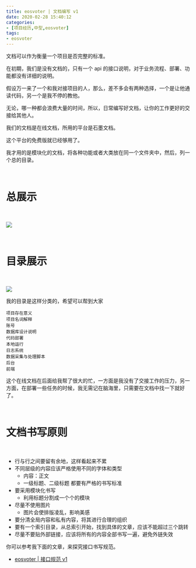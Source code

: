 ```yaml
---
title: eosvoter | 文档编写 v1
date: 2020-02-28 15:40:12
categories:
- [项目经历,中型,eosvoter]
tags:
- eosvoter
---
```

文档可以作为衡量一个项目是否完整的标准。

在初期，我们是没有文档的，只有一个 api 的接口说明，对于业务流程、部署、功能都没有详细的说明。

假设万一来了一个和我对接项目的人，那么，差不多会有两种选择，一个是让他通读代码，另一个是我不停的教他。

无论，哪一种都会浪费大量的时间，所以，日常编写好文档，让你的工作更好的交接给其他人。

<!-- more -->

我们的文档是在线文档，所用的平台是石墨文档。

这个平台的免费版就已经够用了。

我才用的是模块化的文档，将各种功能或者大类放在同一个文件夹中，然后，列一个总的目录。

<br/>

# 总展示

<br/>

![](/images/eos_voter/5_0.png)

<br/>

# 目录展示

<br/>

![](/images/eos_voter/5_1.png)

我的目录是这样分类的，希望可以帮到大家

	项目存在意义 
	项目名词解释  
	账号
	数据库设计说明  
	代码部署
	本地运行
	日志系统
	数据采集与处理脚本
	后台
	前端

这个在线文档在后面给我帮了很大的忙，一方面是我没有了交接工作的压力，另一方面，在部署一些任务的时候，我无需记在脑海里，只需要在文档中找一下就好了。

<br/>

# 文档书写原则

<br/>

- 行与行之间要留有余地，这样看起来不累
- 不同层级的内容应该严格使用不同的字体和类型
	- 内容：正文
	- 一级标题、二级标题 都要有严格的书写标准
- 要采用模块化书写
	- 利用标题分割成一个个的模块
- 尽量不使用图片
	- 图片会使排版凌乱，影响美感
- 要分清全局内容和私有内容，将其进行合理的组织
- 要有一个索引目录，从总索引开始，找到具体的文章，应该不能超过三个跳转
- 尽量不要贴外部链接，应该将所有的内容全部书写一遍，避免外链失效

你可以参考我下面的文章，来探究接口书写规范。

- [eosvoter | 接口规范 v1](https://benpaodewoniu.github.io/2020/02/28/eosvoter6/)